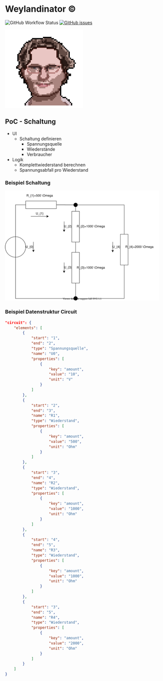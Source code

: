 # Weylandinator ©

![GitHub Workflow Status](https://img.shields.io/github/workflow/status/MrF3lix/weylandinator/CI?label=CI&logo=GitHUb)
[![GitHub issues](https://img.shields.io/github/issues/MrF3lix/weylandinator)](https://github.com/MrF3lix/weylandinator/issues)


![Weylandinator](./img/weylandinator-logo.png)

## PoC - Schaltung

- UI
  - Schaltung definieren
    - Spannungsquelle
    - Wiederstände
    - Verbraucher
- Logik
  - Komplettwiederstand berechnen
  - Spannungsabfall pro Wiederstand

### Beispiel Schaltung

![Beispiel](./docs/beispiel.dio.svg)

### Beispiel Datenstruktur Circuit

```JSON
"circuit": {
    "elements": [
        {
            "start": "1",
            "end": "2",
            "type": "Spannungsquelle",
            "name": "U0",
            "properties": [
                {
                    "key": "amount",
                    "value": "10",
                    "unit": "V"
                }
            ]
        },
        {
            "start": "2",
            "end": "3",
            "name": "R1",
            "type": "Wiederstand",
            "properties": [
                {
                    "key": "amount",
                    "value": "500",
                    "unit": "Ohm"
                }
            ]
        },
        {
            "start": "3",
            "end": "4",
            "name": "R2",
            "type": "Wiederstand",
            "properties": [
                {
                    "key": "amount",
                    "value": "1000",
                    "unit": "Ohm"
                }
            ]
        },
        {
            "start": "4",
            "end": "5",
            "name": "R3",
            "type": "Wiederstand",
            "properties": [
                {
                    "key": "amount",
                    "value": "1000",
                    "unit": "Ohm"
                }
            ]
        },
        {
            "start": "3",
            "end": "5",
            "name": "R4",
            "type": "Wiederstand",
            "properties": [
                {
                    "key": "amount",
                    "value": "2000",
                    "unit": "Ohm"
                }
            ]
        }
    ]
}
```
